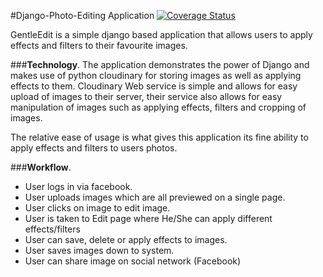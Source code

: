 #Django-Photo-Editing Application [![Coverage Status](https://coveralls.io/repos/andela-sjames/django-photo-edit/badge.svg?branch=develop&service=github)](https://coveralls.io/github/andela-sjames/django-photo-edit?branch=develop)

GentleEdit is a simple django based application that allows users to apply effects and filters to their favourite images.

###__Technology__.
The application demonstrates the power of Django and makes use of python cloudinary for storing images as well as applying effects to them. Cloudinary Web service is simple and allows for easy upload of images to their server, their service also allows for easy manipulation of images such as applying effects, filters and cropping of images.

The relative ease of usage is what gives this application its fine ability to apply effects and filters to users photos.

###__Workflow__.

* User logs in via facebook.
* User uploads images which are all previewed on a single page.
* User clicks on image to edit image.
* User is taken to Edit page where He/She can apply different effects/filters
* User can save, delete or apply effects to images.
* User saves images down to system.
* User can share image on social network (Facebook)



